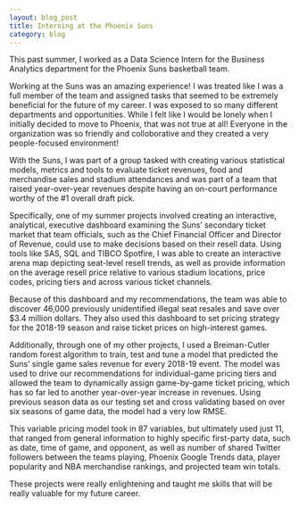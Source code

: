 ```yaml
---
layout: blog_post
title: Interning at the Phoenix Suns
category: blog
---
```


This past summer, I worked as a Data Science Intern for the Business Analytics department for the Phoenix Suns basketball team. 

Working at the Suns was an amazing experience! I was treated like I was a full member of the team and assigned tasks that seemed to be extremely beneficial for the future of my career. I was exposed to so many different departments and opportunities. While I felt like I would be lonely when I initially decided to move to Phoenix, that was not true at all! Everyone in the organization was so friendly and colloborative and they created a very people-focused environment!

With the Suns, I was part of a group tasked with creating various statistical models, metrics and tools to evaluate ticket revenues, food and merchandise sales and stadium attendances and was part of a team that raised year-over-year revenues despite having an on-court performance worthy of the #1 overall draft pick.

Specifically, one of my summer projects involved creating an interactive, analytical, executive dashboard examining the Suns’ secondary ticket market that team officials, such as the Chief Financial Officer and Director of Revenue, could use to make decisions based on their resell data. Using tools like SAS, SQL and TIBCO Spotfire, I was able to create an interactive arena map depicting seat-level resell trends, as well as provide information on the average resell price relative to various stadium locations, price codes, pricing tiers and across various ticket channels. 

Because of this dashboard and my recommendations, the team was able to discover 46,000 previously unidentified illegal seat resales and save over $3.4 million dollars. They also used this dashboard to set pricing strategy for the 2018-19 season and raise ticket prices on high-interest games.

Additionally, through one of my other projects, I used a Breiman-Cutler random forest algorithm to train, test and tune a model that predicted the Suns’ single game sales revenue for every 2018-19 event. The model was used to drive our recommendations for individual-game pricing tiers and allowed the team to dynamically assign game-by-game ticket pricing, which has so far led to another year-over-year increase in
revenues. Using previous season data as our testing set and cross validating based on over six seasons of game data, the model had a very low RMSE. 

This variable pricing model took in 87 variables, but ultimately used just 11, that ranged from general information to highly specific first-party data, such as date, time of game, and opponent, as well as number of shared Twitter followers between the teams playing, Phoenix Google Trends data, player popularity and NBA merchandise rankings, and projected team win totals.

These projects were really enlightening and taught me skills that will be really valuable for my future career.
